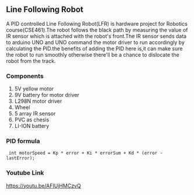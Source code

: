 ## Line Following Robot
<p>A PID controlled Line Following Robot(LFR) is hardware project for Robotics course(CSE461).The robot follows the black path by measuring the value of IR sensor which is attached with the robot's front.The IR sensor sends data to arduino UNO and UNO command the motor driver to run accordingly by calculating the PID.the benefits of adding the PID here is,it can make sure the robot to run smoothly otherwise there'll be a chance to dislocate the robot from the track.</p>


### Components 
1. 5V yellow motor
2. 9V battery for motor driver
3. L298N motor driver
4. Wheel
5. 5 array IR sensor
6. PVC as chesis
7. LI-ION battery

### PID formula
` int motorSpeed = Kp * error + Ki * errorSum + Kd * (error - lastError);`

### Youtube Link
https://youtu.be/AFIUjHMCzvQ


